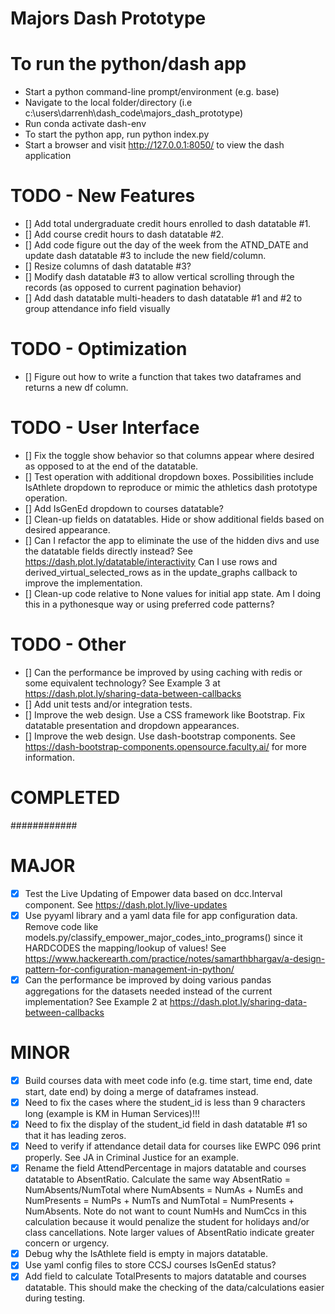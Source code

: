 # Majors Dash Prototype

# To run the python/dash app
* Start a python command-line prompt/environment (e.g. base)
* Navigate to the local folder/directory (i.e c:\users\darrenh\dash_code\majors_dash_prototype)
* Run conda activate dash-env
* To start the python app, run python index.py
* Start a browser and visit http://127.0.0.1:8050/ to view the dash application


# TODO - New Features
- [] Add total undergraduate credit hours enrolled to dash datatable #1.
- [] Add course credit hours to dash datatable #2.
- [] Add code figure out the day of the week from the ATND_DATE and update dash datatable #3 to include the new field/column.
- [] Resize columns of dash datatable #3?
- [] Modify dash datatable #3 to allow vertical scrolling through the records (as opposed to current pagination behavior)
- [] Add dash datatable multi-headers to dash datatable #1 and #2 to group attendance info field visually


# TODO - Optimization
- [] Figure out how to write a function that takes two dataframes and returns a new df column.


# TODO - User Interface
- [] Fix the toggle show behavior so that columns appear where desired as opposed to at the end of the datatable.
- [] Test operation with additional dropdown boxes. Possibilities include IsAthlete dropdown to reproduce or mimic the athletics dash prototype operation.
- [] Add IsGenEd dropdown to courses datatable?
- [] Clean-up fields on datatables. Hide or show additional fields based on desired appearance.
- [] Can I refactor the app to eliminate the use of the hidden divs and use the datatable fields directly instead? See https://dash.plot.ly/datatable/interactivity Can I use rows and derived_virtual_selected_rows  as in the update_graphs callback to improve the implementation.
- [] Clean-up code relative to None values for initial app state. Am I doing this in a pythonesque way or using preferred code patterns?


# TODO - Other
- [] Can the performance be improved by using caching with redis or some equivalent technology? See Example 3 at https://dash.plot.ly/sharing-data-between-callbacks
- [] Add unit tests and/or integration tests.
- [] Improve the web design. Use a CSS framework like Bootstrap. Fix datatable presentation and dropdown appearances.
- [] Improve the web design. Use dash-bootstrap components. See https://dash-bootstrap-components.opensource.faculty.ai/ for more information.


# COMPLETED #
############

# MAJOR
- [X] Test the Live Updating of Empower data based on dcc.Interval component.  See https://dash.plot.ly/live-updates
- [X] Use pyyaml library and a yaml data file for app configuration data.  Remove code like models.py/classify_empower_major_codes_into_programs() since it HARDCODES the mapping/lookup of values! See https://www.hackerearth.com/practice/notes/samarthbhargav/a-design-pattern-for-configuration-management-in-python/
- [X] Can the performance be improved by doing various pandas aggregations for the datasets needed instead of the current implementation? See Example 2 at https://dash.plot.ly/sharing-data-between-callbacks

# MINOR
- [X] Build courses data with meet code info (e.g. time start, time end, date start, date end) by doing a merge of dataframes instead.
- [X] Need to fix the cases where the student_id is less than 9 characters long (example is KM in Human Services)!!!
- [X] Need to fix the display of the student_id field in dash datatable #1 so that it has leading zeros.
- [X] Need to verify if attendance detail data for courses like EWPC 096 print properly. See JA in Criminal Justice for an example.
- [X] Rename the field AttendPercentage in majors datatable and courses datatable to AbsentRatio.  Calculate the same way AbsentRatio = NumAbsents/NumTotal where NumAbsents = NumAs + NumEs and NumPresents = NumPs + NumTs and NumTotal = NumPresents + NumAbsents.  Note do not want to count NumHs and NumCcs in this calculation because it would penalize the student for holidays and/or class cancellations. Note larger values of AbsentRatio indicate greater concern or urgency.
- [X] Debug why the IsAthlete field is empty in majors datatable.
- [X] Use yaml config files to store CCSJ courses IsGenEd status?
- [X] Add field to calculate TotalPresents to majors datatable and courses datatable.  This should make the checking of the data/calculations easier during testing.
